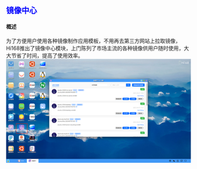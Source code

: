 ## <font color='blue'>镜像中心</font>
#### 概述
为了方便用户使用各种镜像制作应用模板，不用再去第三方网站上拉取镜像，Hi168推出了镜像中心模块，上门陈列了市场主流的各种镜像供用户随时使用，大大节省了时间，提高了使用效率。
![alt text](./help_picture/15_mirrorcentor.png)